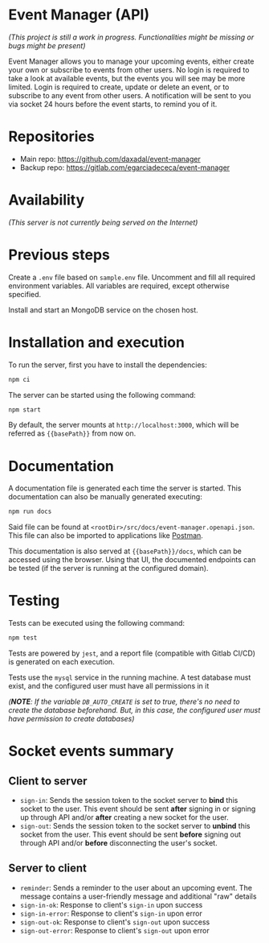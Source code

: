 # Event Manager (API)

_(This project is still a work in progress.
Functionalities might be missing or bugs might be present)_

Event Manager allows you to manage your upcoming events, either create your own or subscribe to events from other users.
No login is required to take a look at available events, but the events you will see may be more limited.
Login is required to create, update or delete an event, or to subscribe to any event from other users.
A notification will be sent to you via socket 24 hours before the event starts, to remind you of it.

# Repositories

- Main repo: https://github.com/daxadal/event-manager
- Backup repo: https://gitlab.com/egarciadececa/event-manager

# Availability

_(This server is not currently being served on the Internet)_

# Previous steps

Create a `.env` file based on `sample.env` file.
Uncomment and fill all required environment variables.
All variables are required, except otherwise specified.

Install and start an MongoDB service on the chosen host.

# Installation and execution

To run the server, first you have to install the dependencies:

```bash
npm ci
```

The server can be started using the following command:

```bash
npm start
```

By default, the server mounts at `http://localhost:3000`, which will be referred as `{{basePath}}` from now on.

# Documentation

A documentation file is generated each time the server is started.
This documentation can also be manually generated executing:

```bash
npm run docs
```

Said file can be found at `<rootDir>/src/docs/event-manager.openapi.json`.
This file can also be imported to applications like [Postman](https://www.postman.com/downloads/).

This documentation is also served at `{{basePath}}/docs`, which can be accessed using the browser.
Using that UI, the documented endpoints can be tested (if the server is running at the configured domain).

# Testing

Tests can be executed using the following command:

```bash
npm test
```

Tests are powered by `jest`, and a report file (compatible with Gitlab CI/CD) is generated on each execution.

Tests use the `mysql` service in the running machine.
A test database must exist, and the configured user must have all permissions in it

_(**NOTE**: If the variable `DB_AUTO_CREATE` is set to true, there's no need to create the database beforehand.
But, in this case, the configured user must have permission to create databases)_

# Socket events summary

## Client to server

- `sign-in`: Sends the session token to the socket server to **bind** this socket to the user.
  This event should be sent **after** signing in or signing up through API and/or **after** creating a new socket for the user.
- `sign-out`: Sends the session token to the socket server to **unbind** this socket from the user.
  This event should be sent **before** signing out through API and/or **before** disconnecting the user's socket.

## Server to client

- `reminder`: Sends a reminder to the user about an upcoming event.
  The message contains a user-friendly message and additional "raw" details
- `sign-in-ok`: Response to client's `sign-in` upon success
- `sign-in-error`: Response to client's `sign-in` upon error
- `sign-out-ok`: Response to client's `sign-out` upon success
- `sign-out-error`: Response to client's `sign-out` upon error
